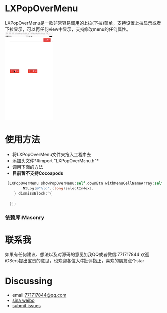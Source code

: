 # LXPopOverMenu
LXPopOverMenu是一款非常容易调用的上拉(下拉)菜单，支持设置上拉显示或者下拉显示，可以再任何view中显示，支持修改menu的任何属性。
![img](https://github.com/NiceForMe/LXPopOverMenu/blob/master/LXPopOverMenu/menu.gif)
# 使用方法
- 将LXPopOverMenu文件夹拖入工程中去
- 添加头文件*#import "LXPopOverMenu.h"*
- 调用下面的方法
- **目前暂不支持Cocoapods**               
```objective-c
 [LXPopOverMenu showPopOverMenu:self.downBtn withMenuCellNameArray:self.nameArray imageNameArray:self.imgArray menuDirection:PopOverMenuDownDirection doneBlock:^(NSInteger selectIndex) {
        NSLog(@"%ld",(long)selectIndex);
    } dismissBlock:^{
        
  }];
```
### 依赖库:Masonry
# 联系我
如果有任何建议、想法以及对源码的意见加我QQ或者微信:771717844
欢迎iOSers提出宝贵的意见，也欢迎各位大牛批评指正，喜欢的朋友点个star
# Discussing
- email:771717844@qq.com
- [sina weibo](http://weibo.com/2759926645/profile?rightmod=1&wvr=6&mod=personinfo&is_all=1)
- [submit issues](https://github.com/NiceForMe/LXPopOverMenu/issues)
